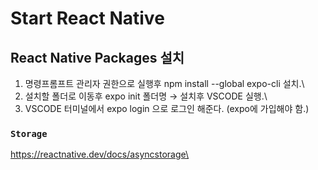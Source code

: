 # Start React Native

## React Native Packages 설치

1. 명령프롬프트 관리자 권한으로 실행후 npm install --global expo-cli 설치.\
2. 설치할 폴더로 이동후 expo init 폴더명  →  설치후 VSCODE 실행.\
3. VSCODE 터미널에서 expo login 으로 로그인 해준다. (expo에 가입해야 함.)

### `Storage`

https://reactnative.dev/docs/asyncstorage\